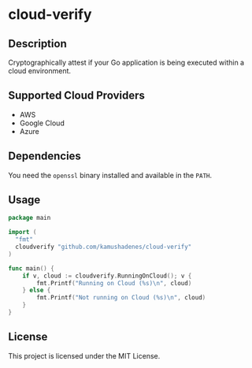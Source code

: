 # cloud-verify

## Description

Cryptographically attest if your Go application is being executed within a cloud environment.

## Supported Cloud Providers

- AWS
- Google Cloud
- Azure

## Dependencies

You need the `openssl` binary installed and available in the `PATH`.

## Usage

```go
package main

import (
  "fmt"
  cloudverify "github.com/kamushadenes/cloud-verify"
)

func main() {
	if v, cloud := cloudverify.RunningOnCloud(); v {
		fmt.Printf("Running on Cloud (%s)\n", cloud)
	} else {
		fmt.Printf("Not running on Cloud (%s)\n", cloud)
	}
}
```

## License

This project is licensed under the MIT License.
